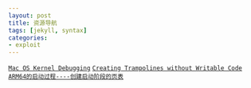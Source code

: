 ```yaml
---
layout: post
title: 资源导航
tags: [jekyll, syntax]
categories:
- exploit
---
```


[`Mac OS Kernel Debugging`](https://wikileaks.org/ciav7p1/cms/page_17760389.html)
[`Creating Trampolines without Writable Code`](http://landonf.org/?_start=11)
[`ARM64的启动过程----创建启动阶段的页表`](http://www.wowotech.net/armv8a_arch/create_page_tables.html)

